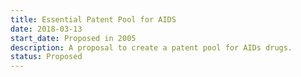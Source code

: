 ```yaml
---
title: Essential Patent Pool for AIDS
date: 2018-03-13
start_date: Proposed in 2005
description: A proposal to create a patent pool for AIDs drugs.
status: Proposed
---
```

